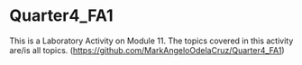 # Quarter4_FA1

This is a Laboratory Activity on Module 11. The topics covered in this activity are/is all topics. (https://github.com/MarkAngeloOdelaCruz/Quarter4_FA1)
